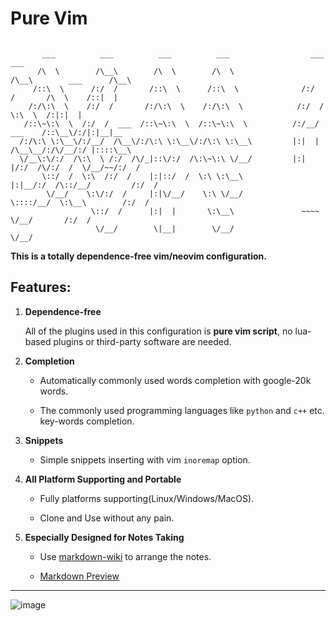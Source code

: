 # Pure Vim

```

       ___          ___          ___          ___                  ___                   ___
      /\  \        /\__\        /\  \        /\  \                /\__\        ___      /\__\
     /::\  \      /:/  /       /::\  \      /::\  \              /:/  /       /\  \    /::|  |
    /:/\:\  \    /:/  /       /:/\:\  \    /:/\:\  \            /:/  /        \:\  \  /:|:|  |
   /::\~\:\  \  /:/  /  ___  /::\~\:\  \  /::\~\:\  \          /:/__/  ___    /::\__\/:/|:|__|__
  /:/\:\ \:\__\/:/__/  /\__\/:/\:\ \:\__\/:/\:\ \:\__\         |:|  | /\__\__/:/\/__/:/ |::::\__\
  \/__\:\/:/  /\:\  \ /:/  /\/_|::\/:/  /\:\~\:\ \/__/         |:|  |/:/  /\/:/  /  \/__/~~/:/  /
       \::/  /  \:\  /:/  /    |:|::/  /  \:\ \:\__\           |:|__/:/  /\::/__/         /:/  /
        \/__/    \:\/:/  /     |:|\/__/    \:\ \/__/            \::::/__/  \:\__\        /:/  /
                  \::/  /      |:|  |       \:\__\               ~~~~       \/__/       /:/  /
                   \/__/        \|__|        \/__/                                      \/__/
```

**This is a totally dependence-free vim/neovim configuration.**

## Features:

1. **Dependence-free**

    All of the plugins used in this configuration  is **pure vim script**,
    no lua-based plugins or third-party software are needed.

2. **Completion**

    - Automatically commonly used words completion with google-20k words.

    - The commonly used programming languages like `python` and `c++` etc.
    key-words completion.

3. **Snippets**

    - Simple snippets inserting with vim `inoremap` option.

3. **All Platform Supporting and Portable**

    - Fully platforms supporting(Linux/Windows/MacOS).

    - Clone and Use without any pain.

4. **Especially Designed for Notes Taking**

    - Use [markdown-wiki](https://github.com/mmai/vim-markdown-wiki)
    to arrange the notes.

    - [Markdown Preview](https://github.com/iamcco/markdown-preview.nvim)

---

![image](./snap1.png)
